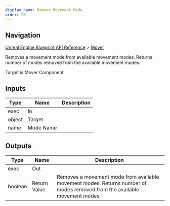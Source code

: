 ```yaml
---
display_name: Remove Movement Mode
order: 26
---
```

## Navigation

[Unreal Engine Blueprint API Reference](https://dev.epicgames.com/documentation/en-us/unreal-engine/BlueprintAPI) > [Mover](https://dev.epicgames.com/documentation/en-us/unreal-engine/BlueprintAPI/Mover)

Removes a movement mode from available movement modes. Returns number of modes removed from the available movement modes.

Target is Mover Component

## Inputs

| Type | Name | Description |
| --- | --- | --- |
| exec | In |  |
| object | Target |  |
| name | Mode Name |  |

## Outputs

| Type | Name | Description |
| --- | --- | --- |
| exec | Out |  |
| boolean | Return Value | Removes a movement mode from available movement modes. Returns number of modes removed from the available movement modes. |
